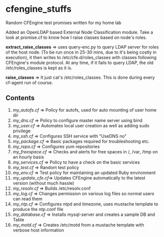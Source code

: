 # cfengine_stuffs
Random CFEngine test promises written for my home lab

Added an OpenLDAP based External Node Classification module. Take a look at promise.cf to know how I raise classes based on node's roles.

__extract_raise_classes__ => uses query-enc.py to query LDAP server for roles of the host node. (To be run once in 25-30 mins, due to it's being costly in execution), it then writes to /etc/cfe.d/roles_classes with classes following CFEngine's module protocol. At any time, if it fails to query LDAP, the old /etc/roles_classes is kept as it is.

__raise_classes__ => It just cat's /etc/roles_classes. This is done during every cf-agent run of course.



## Contents
1. *my_autofs.cf*     => Policy for autofs, used for auto mounting of user home dir
2. *my_dns.cf*        => Policy to configure master name server using bind
3. *my_user.cf*       => Automates local user creation as well as adding sudo privilege
4. *my_ssh.cf*        => Configures SSH service with "UseDNS no"
5. *my_package.cf*    => Basic packages required for troubleshooting etc.
6. *my_repo.cf*       => Configures yum repositories
7. *my_freespace.cf*  => Checks and alerts for free spaces in /, /var, /tmp on an hourly basis
8. *my_services.cf*   => Policy to have a check on the basic services
9. *my_test.cf*       => Random test policy
10. *my_env.cf*       => Test policy for maintaining an updated Ruby environment
11. *my_update_cfe.cf*=> Updates CFEngine automatically to the latest version (without much hassle)
12. *my_resolv.cf*  => Builds /etc/resolv.conf
13. *my_log.cf*       => Changes permission on various log files so normal users can read them
14. *my_ntp.cf*       => Configures ntpd and timezone, uses mustache template to produce the ntp.conf file
15. *my_database.cf*  => Installs mysql-server and creates a sample DB and Table
16. *my_motd.cf*      => Creates /etc/motd from a mustache template with verbose host information
